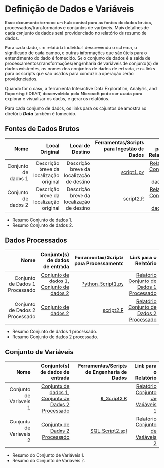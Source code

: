 # Definição de Dados e Variáveis

Esse documento fornece um hub central para as fontes de dados brutos, processados/transformados e conjuntos de variáveis. Mais detalhes de cada conjunto de dados será providenciado no relatório de resumo de dados.

Para cada dado, um relatório individual descrevendo o schema, o significado de cada campo, e outras informações que são úteis para o entendimento do dado é fornecido. Se o conjunto de dados é a saida de processamentos/transformações/engenharia de variáveis de conjunto(s) de dados existentes, os nomes dos conjuntos de dados de entrada, e os links para os scripts que são usados para conduzir a operação serão providenciados.

Quando for o caso, a ferramenta Interactive Data Exploration, Analysis, and Reporting (IDEAR) desenvolvida pela Microsoft pode ser usada para explorar e visualizar os dados, e gerar os relatórios. 

Para cada conjunto de dados, os links para os cojuntos de amostra no diretório _**Data**_ também é fornecido.

[comment]: <> (Para facilitar a modificação desse relatório, os caminhos dos arquivos são colocados nessa página, por exemplo um caminho para o dataset 1, mas eles são apenas placeholders apontando para uma página não existente. Eles devem ser modificados para apontar para a localização real)

## Fontes de Dados Brutos 

|                               Nome |                          Local Original |                          Local de Destino |       Ferramentas/Scripts para Ingestão de Dados |                            Link para o Relatório |
|-----------------------------------:|----------------------------------------:|------------------------------------------:|-------------------------------------------------:|-------------------------------------------------:|
|                Conjunto de dados 1 | Descrição breve da localização original | Descrição breve da localização de destino | [script1.py](link/to/python/script/file/in/Code) | [Relatório Conjunto de dados 1](link/to/report1) |
|                Conjunto de dados 2 | Descrição breve da localização original | Descrição breve da localização de destino |       [script2.R](link/to/R/script/file/in/Code) | [Relatório Conjunto de dados 2](link/to/report2) |


[comment]: <> (Fornecer um breve resumo dos dados, ex: como ter acesso ao dado. Mais informações detalhadas devem estar no Relatório Conjunto de dados x.)

* Resumo Conjunto de dados 1.
* Resumo Conjunto de dados 2.

## Dados Processados
|                                 Nome |                                                                Conjunto(s) de dados de entrada |                  Ferramentas/Scripts para Processamento |                                       Link para o Relatório |
|-------------------------------------:|-----------------------------------------------------------------------------------------------:|--------------------------------------------------------:|------------------------------------------------------------:| 
|       Conjunto de Dados 1 Processado | [Conjunto de dados 1](link/to/dataset1/report), [Conjunto de dados 2](link/to/dataset2/report) | [Python_Script1.py](link/to/python/script/file/in/Code) | [Relatório Conjunto de Dados 1 Processado](link/to/report1) |
|       Conjunto de Dados 2 Processado |                                                 [Conjunto de dados 2](link/to/dataset2/report) |              [script2.R](link/to/R/script/file/in/Code) | [Relatório Conjunto de Dados 2 Processado](link/to/report2) |

[comment]: <> (Fornecer um breve resumo dos dados processados, ex: qual o motivo do processamento dessa forma. Mais informações detalhadas devem estar no Relatório Conjunto de Dados x Processado.)

* Resumo Conjunto de dados 1 processado.
* Resumo Conjunto de dados 2 processado.

## Conjunto de Variáveis

|                    Nome |                                                                           Conjunto(s) de dados de entrada |         Ferramentas/Scripts de Engenharia de Dados |                                Link para o Relatório |
|------------------------:|----------------------------------------------------------------------------------------------------------:|---------------------------------------------------:|-----------------------------------------------------:| 
| Conjunto de Variáveis 1 | [Conjunto de dados 1](link/to/dataset1/report), [Conjunto de Dados 2 Processado](link/to/dataset2/report) |       [R_Script2.R](link/to/R/script/file/in/Code) | [Relatório Conjunto de Variáveis 1](link/to/report1) |
| Conjunto de Variáveis 2 |                                                 [Conjunto de Dados 2 Processado](link/to/dataset2/report) | [SQL_Script2.sql](link/to/sql/script/file/in/Code) | [Relatório Conjunto de Variáveis 2](link/to/report2) |

[comment]: <> (Fornecer uma descrição detalhada do conjunto de variáveis, como o significado de cada variável. Mais informações sobre o conjunto de variáveis devem estar no Relatório Conjunto de Variáveis x)

* Resumo do Conjunto de Variáveis 1. 
* Resumo do Conjunto de Variáveis 2.